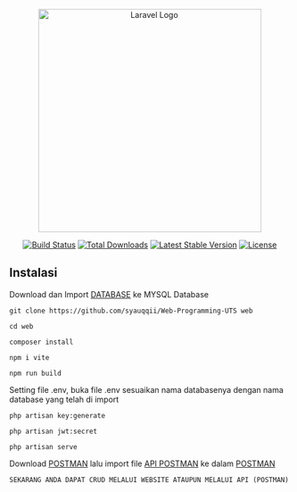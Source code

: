 <p align="center"><a href="https://laravel.com" target="_blank"><img src="https://raw.githubusercontent.com/laravel/art/master/logo-lockup/5%20SVG/2%20CMYK/1%20Full%20Color/laravel-logolockup-cmyk-red.svg" width="400" alt="Laravel Logo"></a></p>

<p align="center">
<a href="https://github.com/laravel/framework/actions"><img src="https://github.com/laravel/framework/workflows/tests/badge.svg" alt="Build Status"></a>
<a href="https://packagist.org/packages/laravel/framework"><img src="https://img.shields.io/packagist/dt/laravel/framework" alt="Total Downloads"></a>
<a href="https://packagist.org/packages/laravel/framework"><img src="https://img.shields.io/packagist/v/laravel/framework" alt="Latest Stable Version"></a>
<a href="https://packagist.org/packages/laravel/framework"><img src="https://img.shields.io/packagist/l/laravel/framework" alt="License"></a>
</p>

## Instalasi
Download dan Import [DATABASE](https://github.com/syauqqii/Web-Programming-UTS/blob/main/laravel_portofolio.sql) ke MYSQL Database
```
git clone https://github.com/syauqqii/Web-Programming-UTS web
```
```
cd web
```
```
composer install
```
```
npm i vite
```
```
npm run build
```
Setting file .env,
buka file .env sesuaikan nama databasenya dengan nama database yang telah di import
```
php artisan key:generate
```
```
php artisan jwt:secret
```
```
php artisan serve
```
Download [POSTMAN](https://www.postman.com/downloads/) lalu import file [API POSTMAN](https://github.com/syauqqii/Web-Programming-UTS/blob/main/WEB-PORTOFOLIO.postman_collection.json) ke dalam [POSTMAN](https://www.postman.com/downloads/)
```
SEKARANG ANDA DAPAT CRUD MELALUI WEBSITE ATAUPUN MELALUI API (POSTMAN)
```
